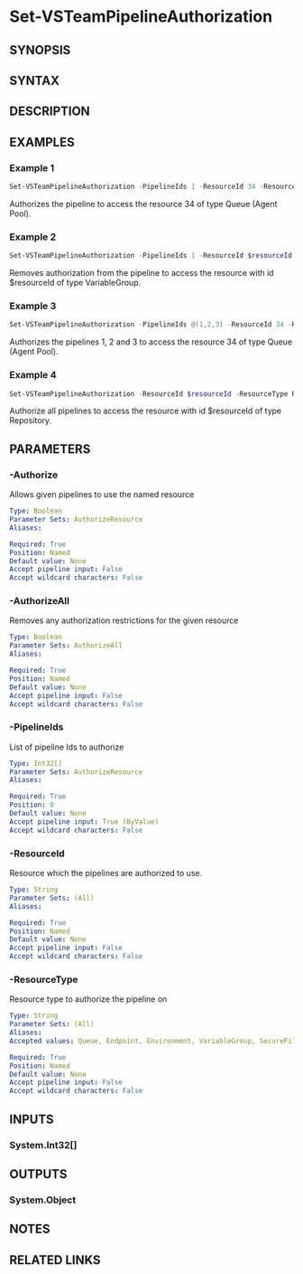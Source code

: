 <!-- #include "./common/header.md" -->

# Set-VSTeamPipelineAuthorization

## SYNOPSIS

<!-- #include "./synopsis/Set-VSTeamPipelineAuthorization.md" -->

## SYNTAX

## DESCRIPTION

<!-- #include "./synopsis/Set-VSTeamPipelineAuthorization.md" -->

## EXAMPLES

### Example 1

```powershell
Set-VSTeamPipelineAuthorization -PipelineIds 1 -ResourceId 34 -ResourceType Queue -Authorize $true
```
Authorizes the pipeline to access the resource 34 of type Queue (Agent Pool).

### Example 2

```powershell
Set-VSTeamPipelineAuthorization -PipelineIds 1 -ResourceId $resourceId -ResourceType VariableGroup -Authorize $false
```
Removes authorization from the pipeline to access the resource with id $resourceId of type VariableGroup.

### Example 3

```powershell
Set-VSTeamPipelineAuthorization -PipelineIds @(1,2,3) -ResourceId 34 -ResourceType Queue -Authorize $true
```
Authorizes the pipelines 1, 2 and 3 to access the resource 34 of type Queue (Agent Pool).

### Example 4
```powershell
Set-VSTeamPipelineAuthorization -ResourceId $resourceId -ResourceType Repository -AuthorizeAll $true
```
Authorize all pipelines to access the resource with id $resourceId of type Repository.

## PARAMETERS

### -Authorize
Allows given pipelines to use the named resource

```yaml
Type: Boolean
Parameter Sets: AuthorizeResource
Aliases:

Required: True
Position: Named
Default value: None
Accept pipeline input: False
Accept wildcard characters: False
```

### -AuthorizeAll
Removes any authorization restrictions for the given resource

```yaml
Type: Boolean
Parameter Sets: AuthorizeAll
Aliases:

Required: True
Position: Named
Default value: None
Accept pipeline input: False
Accept wildcard characters: False
```

### -PipelineIds
List of pipeline Ids to authorize

```yaml
Type: Int32[]
Parameter Sets: AuthorizeResource
Aliases:

Required: True
Position: 0
Default value: None
Accept pipeline input: True (ByValue)
Accept wildcard characters: False
```

### -ResourceId
Resource which the pipelines are authorized to use.

```yaml
Type: String
Parameter Sets: (All)
Aliases:

Required: True
Position: Named
Default value: None
Accept pipeline input: False
Accept wildcard characters: False
```

### -ResourceType
Resource type to authorize the pipeline on

```yaml
Type: String
Parameter Sets: (All)
Aliases:
Accepted values: Queue, Endpoint, Environment, VariableGroup, SecureFile, Repository

Required: True
Position: Named
Default value: None
Accept pipeline input: False
Accept wildcard characters: False
```

<!-- #include "./params/projectName.md" -->

## INPUTS

### System.Int32[]

## OUTPUTS

### System.Object

## NOTES
<!-- #include "./common/prerequisites.md" -->

## RELATED LINKS
